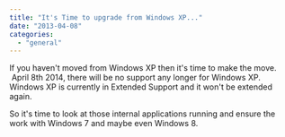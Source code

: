 ```yaml
---
title: "It's Time to upgrade from Windows XP..."
date: "2013-04-08"
categories: 
  - "general"
---
```


If you haven't moved from Windows XP then it's time to make the move.  April 8th 2014, there will be no support any longer for Windows XP.   Windows XP is currently in Extended Support and it won't be extended again.

So it's time to look at those internal applications running and ensure the work with Windows 7 and maybe even Windows 8.
